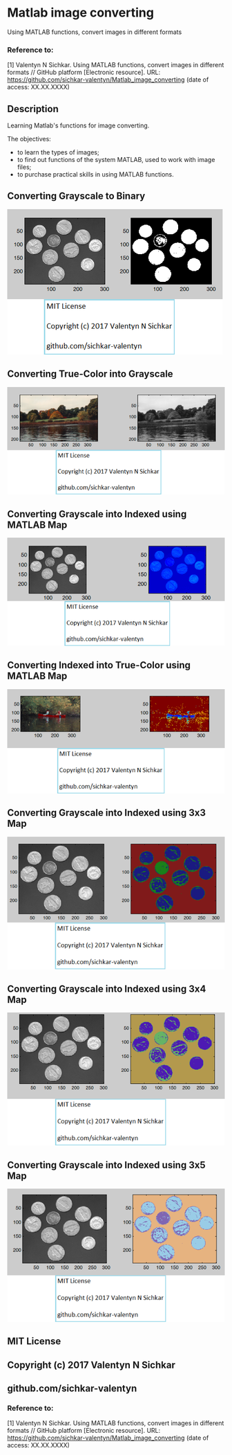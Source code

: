 # Matlab image converting
Using MATLAB functions, convert images in different formats

### Reference to:
[1] Valentyn N Sichkar. Using MATLAB functions, convert images in different formats // GitHub platform [Electronic resource]. URL: https://github.com/sichkar-valentyn/Matlab_image_converting (date of access: XX.XX.XXXX)

## Description

Learning Matlab's functions for image converting.
<p>The objectives:</p>
<ul>
<li>to learn the types of images;</li>
<li>to find out functions of the system MATLAB, used to work with image files;</li>
<li>to purchase practical skills in using MATLAB functions.</li>
</ul>

## Converting Grayscale to Binary
![Results](images/Grayscale_to_Binary.png)

## Converting True-Color into Grayscale
![Results](images/RGB_to_Grayscale.png)

## Converting Grayscale into Indexed using MATLAB Map
![Results](images/Grayscale_to_Indexed.png)

## Converting Indexed into True-Color using MATLAB Map
![Results](images/Indexed_to_RGB.png)

## Converting Grayscale into Indexed using 3x3 Map
![Results](images/Grayscale_to_Indexed_by_3x3_map.png)

## Converting Grayscale into Indexed using 3x4 Map
![Results](images/Grayscale_to_Indexed_by_3x4_map.png)

## Converting Grayscale into Indexed using 3x5 Map
![Results](images/Grayscale_to_Indexed_by_3x5_map.png)

## MIT License
## Copyright (c) 2017 Valentyn N Sichkar
## github.com/sichkar-valentyn
### Reference to:
[1] Valentyn N Sichkar. Using MATLAB functions, convert images in different formats // GitHub platform [Electronic resource]. URL: https://github.com/sichkar-valentyn/Matlab_image_converting (date of access: XX.XX.XXXX)
